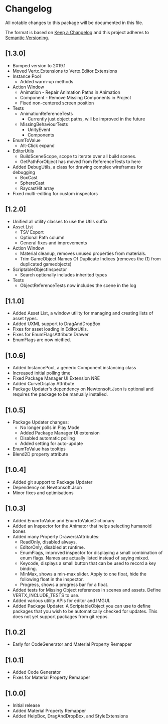 # Changelog
All notable changes to this package will be documented in this file.

The format is based on [Keep a Changelog](http://keepachangelog.com/en/1.0.0/)
and this project adheres to [Semantic Versioning](http://semver.org/spec/v2.0.0.html).

## [1.3.0]
 - Bumped version to 2019.1
 - Moved Vertx.Extensions to Vertx.Editor.Extensions
 - Instance Pool
    - Added warm-up methods
 - Action Window
 	- Animation - Repair Animation Paths in Animation
 	- Component - Remove Missing Components in Project
 	- Fixed non-centered screen position
 - Tests
 	- AnimationReferenceTests
 		- Currently just object paths, will be improved in the future
 	- MissingBehaviourTests
 		- UnityEvent
 		- Components
 - EnumToValue
 	- Alt-Click expand
 - EditorUtils
 	- BuildSceneScope, scope to iterate over all build scenes.
 	- GetPathForObject has moved from ReferenceTests to here
 - Added DebugUtils, a class for drawing complex wireframes for debugging
    - BoxCast
    - SphereCast
    - RaycastHit array
 - Fixed multi-editing for custom inspectors

## [1.2.0]
 - Unified all utility classes to use the Utils suffix
 - Asset List
 	- TSV Export
 	- Optional Path column
 	- General fixes and improvements
 - Action Window
 	- Material cleanup, removes unused properties from materials.
 	- Trim GameObject Names Of Duplicate Indices (removes the (1) from duplicated gameobjects)
 - ScriptableObjectInspector
 	- Search optionally includes inherited types
 - Tests
 	- ObjectReferenceTests now includes the scene in the log

## [1.1.0]
 - Added Asset List, a window utility for managing and creating lists of asset types.
 - Added UXML support to DragAndDropBox
 - Fixes for asset loading in EditorUtils.
 - Fixes for EnumFlagsAttribute Drawer
 - EnumFlags are now nicified.

## [1.0.6]
 - Added InstancePool, a generic Component instancing class
 - Increased initial polling time
 - Fixed Package Manager UI Extension NRE
 - Added CurveDisplay Attribute
 - Package Updater's dependency on Newtonsoft.Json is optional and requires the package to be manually installed.

## [1.0.5]
 - Package Updater changes:
 	- No longer polls in Play Mode
 	- Added Package Manager UI extension
 	- Disabled automatic polling
 	- Added setting for auto-update
 - EnumToValue has tooltips
 - Blend2D property attribute

## [1.0.4]
 - Added git support to Package Updater
 - Dependency on Newtonsoft.Json
 - Minor fixes and optimisations

## [1.0.3]
 - Added EnumToValue and EnumToValueDictionary
 - Added an Inspector for the Animator that helps selecting humanoid bones
 - Added many Property Drawers/Attributes:
 	- ReadOnly, disabled always.
 	- EditorOnly, disabled at runtime.
 	- EnumFlags, improved inspector for displaying a small combination of enum flags. Names are actually listed instead of saying mixed.
 	- Keycode, displays a small button that can be used to record a key binding.
 	- MinMax, shows a min-max slider. Apply to one float, hide the following float in the inspector.
 	- Progress, shows a progress bar for a float.
 - Added tests for Missing Object references in scenes and assets. Define VERTX_INCLUDE_TESTS to use.
 - Added various utility APIs for editor and IMGUI.
 - Added Package Updater. A ScriptableObject you can use to define packages that you wish to be automatically checked for updates. This does not yet support packages from git repos.

## [1.0.2]
 - Early for CodeGenerator and Material Property Remapper

## [1.0.1]
 - Added Code Generator
 - Fixes for Material Property Remapper

## [1.0.0]
 - Initial release
 - Added Material Property Remapper
 - Added HelpBox, DragAndDropBox, and StyleExtensions